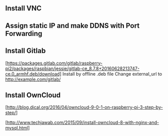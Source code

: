 
## Install VNC

## Assign static IP and make DDNS with Port Forwarding

## Install Gitlab
[https://packages.gitlab.com/gitlab/raspberry-pi2/packages/raspbian/jessie/gitlab-ce_8.7.8+20160628213747-ce.0_armhf.deb/download]
Install by offline .deb file
Change external_url to http://example.com/gitlab/

## Install OwnCloud
[http://blog.dical.org/2016/04/owncloud-9-0-1-on-raspberry-pi-3-step-by-step/]

[http://www.techjawab.com/2015/09/install-owncloud-8-with-nginx-and-mysql.html]
